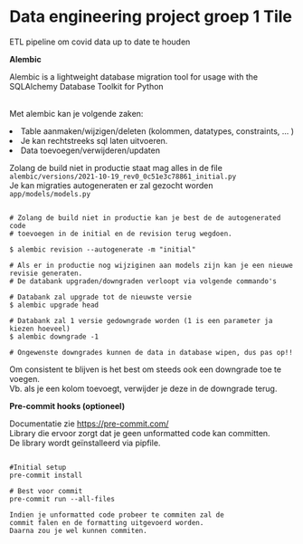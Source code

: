 # Data engineering project groep 1 Tile
ETL pipeline om covid data up to date te houden


**Alembic**

Alembic is a lightweight database migration tool for usage with the 
SQLAlchemy Database Toolkit for Python <br><br>

Met alembic kan je volgende zaken: 
<li>Table aanmaken/wijzigen/deleten (kolommen, datatypes, constraints, ... )</li>
<li>Je kan rechtstreeks sql laten uitvoeren.</li>
<li>Data toevoegen/verwijderen/updaten</li>

Zolang de build niet in productie staat mag alles in de file<br>
`alembic/versions/2021-10-19_rev0_0c51e3c78861_initial.py`<br>
Je kan migraties autogeneraten er zal gezocht worden `app/models/models.py`

<pre><code>
# Zolang de build niet in productie kan je best de de autogenerated code 
# toevoegen in de initial en de revision terug wegdoen.

$ alembic revision --autogenerate -m "initial"

# Als er in productie nog wijziginen aan models zijn kan je een nieuwe revisie generaten.
# De databank upgraden/downgraden verloopt via volgende commando's

# Databank zal upgrade tot de nieuwste versie
$ alembic upgrade head 

# Databank zal 1 versie gedowngrade worden (1 is een parameter ja kiezen hoeveel)
$ alembic downgrade -1

# Ongewenste downgrades kunnen de data in database wipen, dus pas op!!
</code></pre>
Om consistent te blijven is het best om steeds ook een downgrade toe te voegen. <br>
Vb. als je een kolom toevoegt, verwijder je deze in de downgrade terug.



**Pre-commit hooks (optioneel)**

Documentatie zie https://pre-commit.com/ <br>
Library die ervoor zorgt dat je geen unformatted code kan committen. <br>
De library wordt geïnstalleerd via pipfile.
<pre><code>
#Initial setup
pre-commit install

# Best voor commit
pre-commit run --all-files 

Indien je unformatted code probeer te commiten zal de 
commit falen en de formatting uitgevoerd worden. 
Daarna zou je wel kunnen commiten. 
</code></pre>


